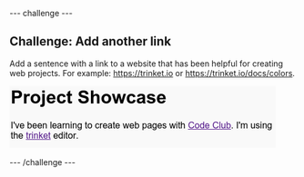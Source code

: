 \--- challenge \---

## Challenge: Add another link

Add a sentence with a link to a website that has been helpful for creating web projects. For example: <https://trinket.io> or <https://trinket.io/docs/colors>.

![captura de pantalla](images/showcase-link-challenge.png)

\--- /challenge \---